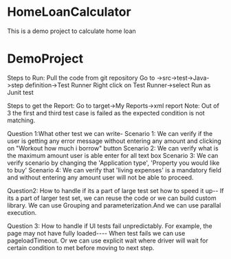 # HomeLoanCalculator
This is a demo project to calculate home loan
# DemoProject
Steps to Run:
Pull the code from git repository
Go to ->src->test->Java->step definition->Test Runner
Right click on Test Runner->select Run as Junit test

Steps to get the Report:
Go to target->My Reports->xml report
Note: Out of 3 the first and third test case is failed as the expected condition is not matching.

Question 1:What other test we can write-
Scenario 1: We can verify if the user is getting any error message without entering any amount and clicking on "Workout how much i borrow" button
Scenario 2: We can verify what is the maximum amount user is able enter for all text box
Scenario 3: We can verify scenario by changing the 'Application type', 'Property you would like to buy'
Scenario 4: We can verify that 'living expenses' is a mandatory field and without entering any amount user will not be able to proceed.

Question2: How to handle if its a part of large test set how to speed it up--
If its a part of larger test set, we can reuse the code or we can build custom library. We can use Grouping and parameterization.And we can use parallal execution.

Question 3: How to handle if UI tests fail unpredictably. For example, the page may not have fully loaded----
When test fails we can use pageloadTimeout. Or we can use explicit wait where driver will wait for certain condition to met before moving to next step.


